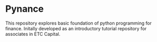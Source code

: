 # Pynance
This repository explores basic foundation of python programming for finance. Initally developed as an introductory tutorial repository for associates in ETC Capital. 
